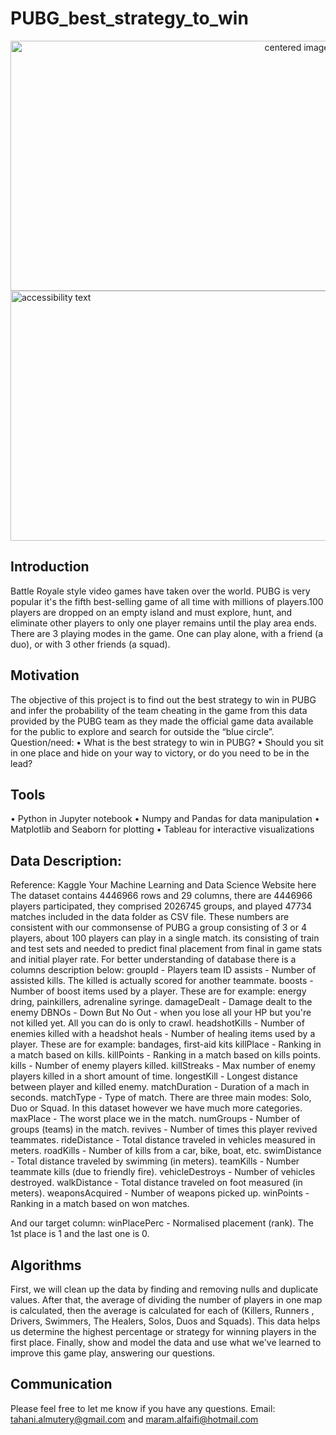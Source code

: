 # PUBG_best_strategy_to_win
   <center><img src="https://www.vga4a.com/wp-content/uploads/youtubegaming2560_1440.jpg" alt="centered image" height="400" width="900"> </center>
 <img src="https://www.vga4a.com/wp-content/uploads/youtubegaming2560_1440.jpg" width="900" height="400" class="center" alt="accessibility text">

## Introduction 
Battle Royale style video games have taken over the world. PUBG is very popular it's the fifth best-selling game of all time with millions of players.100 players are dropped on an empty island and must explore, hunt, and eliminate other players to only one player remains until the play area ends. There are 3 playing modes in the game. One can play alone, with a friend (a duo), or with 3 other friends (a squad).

## Motivation <br>
The objective of this project is to find out the best strategy to win in PUBG and infer the probability of the team cheating in the game from this data provided by the PUBG team as they made the official game data available for the public to explore and search for outside the “blue circle”.
Question/need:
•	What is the best strategy to win in PUBG?
•	Should you sit in one place and hide on your way to victory, or do you need to be in the lead?
## Tools
•	Python in Jupyter notebook 
•	Numpy and Pandas for data manipulation
•	Matplotlib and Seaborn for plotting
•	Tableau for interactive visualizations
## Data Description:
Reference: Kaggle Your Machine Learning and Data Science Website here
The dataset contains 4446966 rows and 29 columns, there are 4446966 players participated, they comprised 2026745 groups, and played 47734 matches included in the data folder as CSV file. These numbers are consistent with our commonsense of PUBG a group consisting of 3 or 4 players, about 100 players can play in a single match. its consisting of train and test sets and needed to predict final placement from final in game stats and initial player rate. For better understanding of database there is a columns description below:
groupId - Players team ID
assists - Number of assisted kills. The killed is actually scored for another teammate.
boosts - Number of boost items used by a player. These are for example: energy dring, painkillers, adrenaline syringe.
damageDealt - Damage dealt to the enemy
DBNOs - Down But No Out - when you lose all your HP but you're not killed yet. All you can do is only to crawl.
headshotKills - Number of enemies killed with a headshot
heals - Number of healing items used by a player. These are for example: bandages, first-aid kits
killPlace - Ranking in a match based on kills.
killPoints - Ranking in a match based on kills points.
kills - Number of enemy players killed.
killStreaks - Max number of enemy players killed in a short amount of time.
longestKill - Longest distance between player and killed enemy.
matchDuration - Duration of a mach in seconds.
matchType - Type of match. There are three main modes: Solo, Duo or Squad. In this dataset however we have much more categories.
maxPlace - The worst place we in the match.
numGroups - Number of groups (teams) in the match.
revives - Number of times this player revived teammates.
rideDistance - Total distance traveled in vehicles measured in meters.
roadKills - Number of kills from a car, bike, boat, etc.
swimDistance - Total distance traveled by swimming (in meters).
teamKills - Number teammate kills (due to friendly fire).
vehicleDestroys - Number of vehicles destroyed.
walkDistance - Total distance traveled on foot measured (in meters).
weaponsAcquired - Number of weapons picked up.
winPoints - Ranking in a match based on won matches.

And our target column:
winPlacePerc - Normalised placement (rank). The 1st place is 1 and the last one is 0.


## Algorithms
First, we will clean up the data by finding and removing nulls and duplicate values.
After that, the average of dividing the number of players in one map is calculated, then the average is calculated for each of (Killers, Runners , Drivers, Swimmers, The Healers, Solos, Duos and Squads).
This data helps us determine the highest percentage or strategy for winning players in the first place.
Finally, show and model the data and use what we've learned to improve this game play, answering our questions.

## Communication
Please feel free to let me know if you have any questions.
Email:  tahani.almutery@gmail.com and maram.alfaifi@hotmail.com

